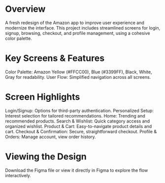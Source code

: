 # Overview
A fresh redesign of the Amazon app to improve user experience and modernize the interface. This project includes streamlined screens for login, signup, browsing, checkout, and profile management, using a cohesive color palette.

# Key Screens & Features
Color Palette: Amazon Yellow (#FFCC00), Blue (#3399FF), Black, White, Gray for readability.
User Flow: Simplified navigation across all screens.

# Screen Highlights
Login/Signup: Options for third-party authentication.
Personalized Setup: Interest selection for tailored recommendations.
Home: Trending and recommended products.
Search & Wishlist: Quick category access and organized wishlist.
Product & Cart: Easy-to-navigate product details and cart.
Checkout & Confirmation: Secure, straightforward checkout.
Profile & Orders: Manage account, view order history.

# Viewing the Design
Download the Figma file or view it directly in Figma to explore the flow interactively.
